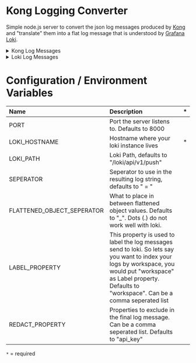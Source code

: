 # Kong Logging Converter

Simple node.js server to convert the json log messages produced by [Kong](https://konghq.com/) and "translate" them into a flat log message that is understood by [Grafana Loki](https://grafana.com/oss/loki/).


<details>
<summary>Kong Log Messages</summary>

```json
{
  "latencies": {
    "request": 515,
    "kong": 58,
    "proxy": 457
  },
  "service": {
    "host": "httpbin.org",
    "created_at": 1614232642,
    "connect_timeout": 60000,
    "id": "167290ee-c682-4ebf-bdea-e49a3ac5e260",
    "protocol": "http",
    "read_timeout": 60000,
    "port": 80,
    "path": "/anything",
    "updated_at": 1614232642,
    "write_timeout": 60000,
    "retries": 5,
    "ws_id": "54baa5a9-23d6-41e0-9c9a-02434b010b25"
  },
  "request": {
    "querystring": {},
    "size": 138,
    "uri": "/log",
    "url": "http://localhost:8000/log",
    "headers": {
      "host": "localhost:8000",
      "accept-encoding": "gzip, deflate",
      "user-agent": "HTTPie/2.4.0",
      "accept": "*/*",
      "connection": "keep-alive"
    },
    "method": "GET"
  },
  "tries": [
    {
      "balancer_latency": 0,
      "port": 80,
      "balancer_start": 1614232668399,
      "ip": "18.211.130.98"
    }
  ],
  "client_ip": "192.168.144.1",
  "workspace": "54baa5a9-23d6-41e0-9c9a-02434b010b25",
  "upstream_uri": "/anything",
  "response": {
    "headers": {
      "content-type": "application/json",
      "date": "Thu, 25 Feb 2021 05:57:48 GMT",
      "connection": "close",
      "access-control-allow-credentials": "true",
      "content-length": "503",
      "server": "gunicorn/19.9.0",
      "via": "kong/2.2.1.0-enterprise-edition",
      "x-kong-proxy-latency": "57",
      "x-kong-upstream-latency": "457",
      "access-control-allow-origin": "*"
    },
    "status": 200,
    "size": 827
  },
  "route": {
    "id": "78f79740-c410-4fd9-a998-d0a60a99dc9b",
    "paths": [
      "/log"
    ],
    "protocols": [
      "http"
    ],
    "strip_path": true,
    "created_at": 1614232648,
    "ws_id": "54baa5a9-23d6-41e0-9c9a-02434b010b25",
    "request_buffering": true,
    "updated_at": 1614232648,
    "preserve_host": false,
    "regex_priority": 0,
    "response_buffering": true,
    "https_redirect_status_code": 426,
    "path_handling": "v0",
    "service": {
      "id": "167290ee-c682-4ebf-bdea-e49a3ac5e260"
    }
  },
  "started_at": 1614232668342
}
```
> Source: https://docs.konghq.com/hub/kong-inc/http-log/#log-format


</details>



<details>
<summary>Loki Log Messages</summary>

```json
{
  "streams": [
    {
      "stream": {
        "label": "value"
      },
      "values": [
          [ "<unix epoch in nanoseconds>", "<log line>" ],
          [ "<unix epoch in nanoseconds>", "<log line>" ]
      ]
    }
  ]
}
```
> Source: https://grafana.com/docs/loki/latest/api/#post-lokiapiv1push


</details>



# Configuration / Environment Variables

| Name                       | Description                                                                                                                                                                                                             | *    |
| :------------------------- | :---------------------------------------------------------------------------------------------------------------------------------------------------------------------------------------------------------------------- | :--- |
| PORT                       | Port the server listens to. Defaults to 8000                                                                                                                                                                            |      |
| LOKI_HOSTNAME              | Hostname where your loki instance lives                                                                                                                                                                                 | *    |
| LOKI_PATH                  | Loki Path, defaults to "/loki/api/v1/push"                                                                                                                                                                              |      |
| SEPERATOR                  | Seperator to use in the resulting log string, defaults to " = "                                                                                                                                                         |      |
| FLATTENED_OBJECT_SEPERATOR | What to place in between flattened object values. Defaults to "_". Dots (.) do not work well with loki.                                                                                                                 |      |
| LABEL_PROPERTY             | This property is used to label the log messages send to loki. So lets say you want to index your logs by workspace, you would put "workspace" as Label property. Defaults to "workspace". Can be a comma seperated list |      |
| REDACT_PROPERTY            | Properties to exclude in the final log message. Can be a comma seperated list. Defaults to "api_key"                                                                                                                    |      |

`*` =  required